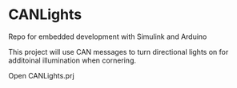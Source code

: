 # CANLights
Repo for embedded development with Simulink and Arduino

This project will use CAN messages to turn directional lights on for additoinal illumination when cornering.

Open CANLights.prj